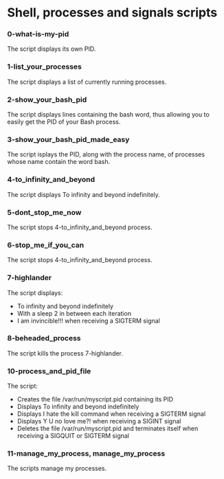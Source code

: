 # Shell, processes and signals scripts
### 0-what-is-my-pid
The script displays its own PID.
### 1-list_your_processes
The script displays a list of currently running processes.
### 2-show_your_bash_pid
The script displays lines containing the bash word, thus allowing you to easily get the PID of your Bash process.
### 3-show_your_bash_pid_made_easy
The script isplays the PID, along with the process name, of processes whose name contain the word bash.
### 4-to_infinity_and_beyond
The script displays To infinity and beyond indefinitely.
### 5-dont_stop_me_now
The script stops 4-to_infinity_and_beyond process.
### 6-stop_me_if_you_can
The script stops 4-to_infinity_and_beyond process.
### 7-highlander 
The script displays:
- To infinity and beyond indefinitely
- With a sleep 2 in between each iteration
- I am invincible!!! when receiving a SIGTERM signal
### 8-beheaded_process
The script kills the process 7-highlander.
### 10-process_and_pid_file
The script:
- Creates the file /var/run/myscript.pid containing its PID
- Displays To infinity and beyond indefinitely
- Displays I hate the kill command when receiving a SIGTERM signal
- Displays Y U no love me?! when receiving a SIGINT signal
- Deletes the file /var/run/myscript.pid and terminates itself when receiving a SIGQUIT or SIGTERM signal
### 11-manage_my_process, manage_my_process
The scripts manage my processes. 

